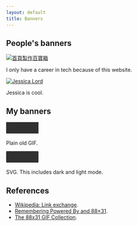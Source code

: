 ```yaml
---
layout: default
title: Banners
---
```


## People's banners

<a href="http://ip194097.ntcu.edu.tw/course/x/2010/bang-iah/pah-po-siuN/"><img src="http://ip194097.ntcu.edu.tw/course/x/2010/bang-iah/pah-po-siuN/html/image/8831.gif" alt="首頁製作百寶箱" width="88" height="31"></a>

I only have a career in tech because of this website.

<a href="https://jlord.us/"><img src="https://jlord.us/old-site/jlord_banner.png" alt="Jessica Lord" width="88" height="31"></a>

Jessica is cool.

## My banners

<a href="https://muan.co"><img src="/images/banner.gif" width="88" height="31" alt="Mu-An Chiou"></a>

Plain old GIF.

<a href="https://muan.co"><img src="/images/banner.svg" width="88" height="31" alt="Mu-An Chiou"></a>

SVG. This includes dark and light mode.

## References

- [Wikipedia: Link exchange](https://en.wikipedia.org/wiki/Link_exchange). 
- [Remembering Powered By and 88×31](https://tekeye.uk/computer_history/powered-by).
- [The 88x31 GIF Collection](http://cyber.dabamos.de/88x31/).
